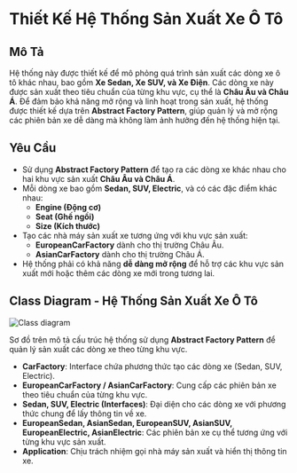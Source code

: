 # Thiết Kế Hệ Thống Sản Xuất Xe Ô Tô

## Mô Tả

Hệ thống này được thiết kế để mô phỏng quá trình sản xuất các dòng xe ô tô khác nhau, bao gồm **Xe Sedan, Xe SUV, và Xe Điện**. Các dòng xe này được sản xuất theo tiêu chuẩn của từng khu vực, cụ thể là **Châu Âu và Châu Á**. Để đảm bảo khả năng mở rộng và linh hoạt trong sản xuất, hệ thống được thiết kế dựa trên **Abstract Factory Pattern**, giúp quản lý và mở rộng các phiên bản xe dễ dàng mà không làm ảnh hưởng đến hệ thống hiện tại.

## Yêu Cầu

-   Sử dụng **Abstract Factory Pattern** để tạo ra các dòng xe khác nhau cho hai khu vực sản xuất **Châu Âu và Châu Á**.
-   Mỗi dòng xe bao gồm **Sedan, SUV, Electric**, và có các đặc điểm khác nhau:
    -   **Engine (Động cơ)**
    -   **Seat (Ghế ngồi)**
    -   **Size (Kích thước)**
-   Tạo các nhà máy sản xuất xe tương ứng với khu vực sản xuất:
    -   **EuropeanCarFactory** dành cho thị trường Châu Âu.
    -   **AsianCarFactory** dành cho thị trường Châu Á.
-   Hệ thống phải có khả năng **dễ dàng mở rộng** để hỗ trợ các khu vực sản xuất mới hoặc thêm các dòng xe mới trong tương lai.

## Class Diagram - Hệ Thống Sản Xuất Xe Ô Tô

![Class diagram](../../images/abstract_factory_cars.png)

Sơ đồ trên mô tả cấu trúc hệ thống sử dụng **Abstract Factory Pattern** để quản lý sản xuất các dòng xe theo từng khu vực.

-   **CarFactory**: Interface chứa phương thức tạo các dòng xe (Sedan, SUV, Electric).
-   **EuropeanCarFactory / AsianCarFactory**: Cung cấp các phiên bản xe theo tiêu chuẩn của từng khu vực.
-   **Sedan, SUV, Electric (Interfaces)**: Đại diện cho các dòng xe với phương thức chung để lấy thông tin về xe.
-   **EuropeanSedan, AsianSedan, EuropeanSUV, AsianSUV, EuropeanElectric, AsianElectric**: Các phiên bản xe cụ thể tương ứng với từng khu vực sản xuất.
-   **Application**: Chịu trách nhiệm gọi nhà máy sản xuất và hiển thị thông tin xe.
